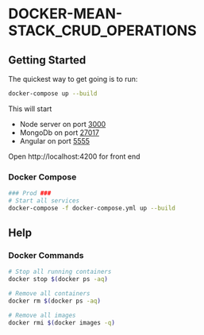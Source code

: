 # DOCKER-MEAN-STACK_CRUD_OPERATIONS

## Getting Started

The quickest way to get going is to run:

```sh
docker-compose up --build
```

This will start

- Node server on port [3000](http://localhost:3000)
- MongoDb on port [27017](http://localhost:27017)
- Angular on port [5555](http://localhost:4200) 

Open http://localhost:4200 for front end



### Docker Compose

```sh
### Prod ###
# Start all services
docker-compose -f docker-compose.yml up --build

```
## Help

### Docker Commands

```sh
# Stop all running containers
docker stop $(docker ps -aq)

# Remove all containers
docker rm $(docker ps -aq)

# Remove all images
docker rmi $(docker images -q)

```